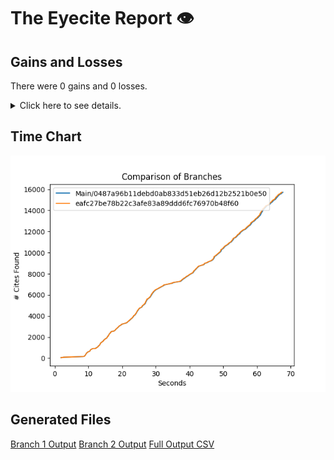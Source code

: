 # The Eyecite Report :eye:



Gains and Losses
---------
There were 0 gains and 0 losses.

<details>
<summary>Click here to see details.</summary>

|     id     |  Gain  |  Loss  |
| ---------- | ------ | ------ |


</details>



Time Chart
---------

![image](https://raw.githubusercontent.com/freelawproject/eyecite/artifacts/217/results/chart.png)


Generated Files
---------

[Branch 1 Output](https://raw.githubusercontent.com/freelawproject/eyecite/artifacts/217/results/0487a96b11debd0ab833d51eb26d12b2521b0e50.json)
[Branch 2 Output](https://raw.githubusercontent.com/freelawproject/eyecite/artifacts/217/results/eafc27be78b22c3afe83a89ddd6fc76970b48f60.json)
[Full Output CSV ](https://raw.githubusercontent.com/freelawproject/eyecite/artifacts/217/results/output.csv)
